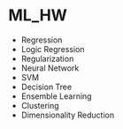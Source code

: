 # ML_HW
- Regression
- Logic Regression
- Regularization
- Neural Network
- SVM
- Decision Tree
- Ensemble Learning
- Clustering
- Dimensionality Reduction
